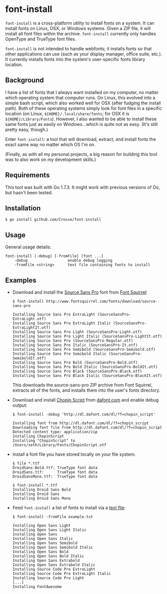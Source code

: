 # font-install

`font-install` is a cross-platform utility to install fonts on a system.
It can install fonts on Linux, OSX, or Windows systems.
Given a ZIP file, it will install all font files within the archive.
`font-install` currently only handles OpenType and TrueType font files.

`font-install` is not intended to handle webfonts; it installs fonts so that other applications can use (such as your display manager, office suite, etc.).
It currently installs fonts into the system's user-specific fonts library location.

## Background

I have a list of fonts that I always want installed on my computer, no matter which operating system that computer runs.
On Linux, this evolved into a simple bash script, which also worked well for OSX (after fudging the install path).
Both of these operating systems simply look for font files in a specific location (on Linux, `${HOME}/.local/share/fonts`; for OSX it is `${HOME}/Library/Fonts`).
However, I also wanted to be able to install these same fonts just as easily on Windows...which is quite not as easy. (It's still pretty easy, though.)

Enter `font-install`: a tool that will download, extract, and install fonts the exact same way no matter which OS I'm on.

(Finally, as with all my personal projects, a big reason for building this tool was to also work on my development skills.)

## Requirements

This tool was built with Go 1.7.3. It might work with previous versions of Go, but hasn't been tested.

## Installation

```
$ go install github.com/Crosse/font-install
```

## Usage

General usage details:
```
font-install [-debug] [-fromFile] [font ...]
    -debug                  enable debug logging
    -fromFile <string>      text file containing fonts to install
```

## Examples
* Download and install the [Source Sans Pro][source-sans-pro] font from [Font Squirrel][fontsquirrel]:
    ```
    $ font-install http://www.fontsquirrel.com/fonts/download/source-sans-pro

    Installing Source Sans Pro ExtraLight (SourceSansPro-ExtraLight.otf)
    Installing Source Sans Pro ExtraLight Italic (SourceSansPro-ExtraLightIt.otf)
    Installing Source Sans Pro Light (SourceSansPro-Light.otf)
    Installing Source Sans Pro Light Italic (SourceSansPro-LightIt.otf)
    Installing Source Sans Pro (SourceSansPro-Regular.otf)
    Installing Source Sans Pro Italic (SourceSansPro-It.otf)
    Installing Source Sans Pro Semibold (SourceSansPro-Semibold.otf)
    Installing Source Sans Pro Semibold Italic (SourceSansPro-SemiboldIt.otf)
    Installing Source Sans Pro Bold (SourceSansPro-Bold.otf)
    Installing Source Sans Pro Bold Italic (SourceSansPro-BoldIt.otf)
    Installing Source Sans Pro Black (SourceSansPro-Black.otf)
    Installing Source Sans Pro Black Italic (SourceSansPro-BlackIt.otf)
    ```
  This downloads the source-sans-pro ZIP archive from Font Squirrel, extracts all of the fonts, and installs them into the user's fonts directory.

* Download and install [Chopin Script][chopin-script] from [dafont.com] and enable debug output:
    ```
    $ font-install -debug 'http://dl.dafont.com/dl/?f=chopin_script'

    Installing font from http://dl.dafont.com/dl/?f=chopin_script
    Downloading font file from http://dl.dafont.com/dl/?f=chopin_script
    Detected content type: application/zip
    Installing ChopinScript
    Installing "ChopinScript" to /Users/seth/Library/Fonts/ChopinScript.otf
    ```

* Install a font file you have stored locally on your file system:
    ```
    $ file *.ttf
    DroidSans-Bold.ttf: TrueType font data
    DroidSans.ttf:      TrueType font data
    DroidSansMono.ttf:  TrueType font data

    $ font-install *.ttf
    Installing Droid Sans Bold
    Installing Droid Sans
    Installing Droid Sans Mono
    ```
* Feed `font-install` a list of fonts to install via a [text file][example.txt]:
    ```
    $ font-install -fromFile example.txt

    Installing Open Sans Light
    Installing Open Sans Light Italic
    Installing Open Sans
    Installing Open Sans Italic
    Installing Open Sans Semibold
    Installing Open Sans Semibold Italic
    Installing Open Sans Bold
    Installing Open Sans Bold Italic
    Installing Open Sans Extrabold
    Installing Open Sans Extrabold Italic
    Installing Source Code Pro ExtraLight
    Installing Source Code Pro ExtraLight Italic
    Installing Source Code Pro Light
    [...]
    Installing FontAwesome
    ```


[chopin-script]: http://www.dafont.com/chopin-script.font
[dafont.com]: http://www.dafont.com
[example.txt]: example.txt
[fontsquirrel]: https://www.fontsquirrel.com
[source-sans-pro]: https://www.fontsquirrel.com/fonts/source-sans-pro